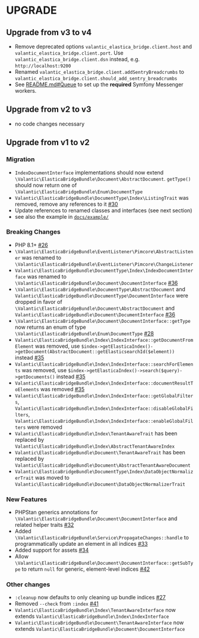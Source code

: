 # UPGRADE

## Upgrade from v3 to v4

- Remove deprecated options `valantic_elastica_bridge.client.host` and `valantic_elastica_bridge.client.port`. Use `valantic_elastica_bridge.client.dsn` instead, e.g. `http://localhost:9200`
- Renamed `valantic_elastica_bridge.client.addSentryBreadcrumbs` to `valantic_elastica_bridge.client.should_add_sentry_breadcrumbs`
- See [README.md#Queue](./README.md#queue) to set up the **required** Symfony Messenger workers.

## Upgrade from v2 to v3

- no code changes necessary

## Upgrade from v1 to v2


### Migration

- `IndexDocumentInterface` implementations should now extend `\Valantic\ElasticaBridgeBundle\Document\AbstractDocument`. `getType()` should now return one of `\Valantic\ElasticaBridgeBundle\Enum\DocumentType`
- `Valantic\ElasticaBridgeBundle\DocumentType\Index\ListingTrait` was removed, remove any references to it [#30](https://github.com/valantic/pimcore-elastica-bridge/issues/30)
- Update references to renamed classes and interfaces (see next section)
- see also the example in [`docs/example/`](./docs/example/)

### Breaking Changes

- PHP 8.1+ [#26](https://github.com/valantic/pimcore-elastica-bridge/issues/26)
- `\Valantic\ElasticaBridgeBundle\EventListener\Pimcore\AbstractListener` was renamed to `\Valantic\ElasticaBridgeBundle\EventListener\Pimcore\ChangeListener`
- `Valantic\ElasticaBridgeBundle\DocumentType\Index\IndexDocumentInterface` was renamed to `\Valantic\ElasticaBridgeBundle\Document\DocumentInterface` [#36](https://github.com/valantic/pimcore-elastica-bridge/issues/36)
- `\Valantic\ElasticaBridgeBundle\DocumentType\AbstractDocument` and `Valantic\ElasticaBridgeBundle\DocumentType\DocumentInterface` were dropped in favor of `\Valantic\ElasticaBridgeBundle\Document\AbstractDocument` and `Valantic\ElasticaBridgeBundle\Document\DocumentInterface` [#36](https://github.com/valantic/pimcore-elastica-bridge/issues/36)
- `\Valantic\ElasticaBridgeBundle\Document\DocumentInterface::getType` now returns an enum of type `\Valantic\ElasticaBridgeBundle\Enum\DocumentType` [#28](https://github.com/valantic/pimcore-elastica-bridge/issues/28)
- `Valantic\ElasticaBridgeBundle\Index\IndexInterface::getDocumentFromElement` was removed, use `$index->getElasticaIndex()->getDocument(AbstractDocument::getElasticsearchId($element))` instead [#35](https://github.com/valantic/pimcore-elastica-bridge/issues/35)
- `Valantic\ElasticaBridgeBundle\Index\IndexInterface::searchForElements` was removed, use `$index->getElasticaIndex()->search($query)->getDocuments()` instead [#35](https://github.com/valantic/pimcore-elastica-bridge/issues/35)
- `Valantic\ElasticaBridgeBundle\Index\IndexInterface::documentResultToElements` was removed [#35](https://github.com/valantic/pimcore-elastica-bridge/issues/35)
- `Valantic\ElasticaBridgeBundle\Index\IndexInterface::getGlobalFilters`, `Valantic\ElasticaBridgeBundle\Index\IndexInterface::disableGlobalFilters`, `Valantic\ElasticaBridgeBundle\Index\IndexInterface::enableGlobalFilters` were removed
- `Valantic\ElasticaBridgeBundle\Index\TenantAwareTrait` has been replaced by `Valantic\ElasticaBridgeBundle\Index\AbstractTenantAwareIndex`
- `Valantic\ElasticaBridgeBundle\Document\TenantAwareTrait` has been replaced by `Valantic\ElasticaBridgeBundle\Document\AbstractTenantAwareDocument`
- `Valantic\ElasticaBridgeBundle\DocumentType\Index\DataObjectNormalizerTrait` was moved to `Valantic\ElasticaBridgeBundle\Document\DataObjectNormalizerTrait`

### New Features

- PHPStan generics annotations for `\Valantic\ElasticaBridgeBundle\Document\DocumentInterface` and related helper traits [#32](https://github.com/valantic/pimcore-elastica-bridge/issues/32)
- Added `\Valantic\ElasticaBridgeBundle\Service\PropagateChanges::handle` to programmatically update an element in all indices [#33](https://github.com/valantic/pimcore-elastica-bridge/issues/33)
- Added support for assets [#34](https://github.com/valantic/pimcore-elastica-bridge/issues/34)
- Allow `\Valantic\ElasticaBridgeBundle\Document\DocumentInterface::getSubType` to return `null` for generic, element-level indices [#42](https://github.com/valantic/pimcore-elastica-bridge/issues/42)

### Other changes

- `:cleanup` now defaults to only cleaning up bundle indices [#27](https://github.com/valantic/pimcore-elastica-bridge/issues/27)
- Removed `--check` from `:index` [#41](https://github.com/valantic/pimcore-elastica-bridge/issues/41)
- `Valantic\ElasticaBridgeBundle\Index\TenantAwareInterface` now extends `Valantic\ElasticaBridgeBundle\Index\IndexInterface`
- `Valantic\ElasticaBridgeBundle\Document\TenantAwareInterface` now extends `Valantic\ElasticaBridgeBundle\Document\DocumentInterface`
